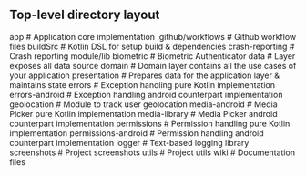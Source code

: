 ## Top-level directory layout

app                          # Application core implementation
  .github/workflows        # Github workflow files
  buildSrc                 # Kotlin DSL for setup build & dependencies
  crash-reporting          # Crash reporting module/lib
  biometric                # Biometric Authenticator
  data                     # Layer exposes all data source
  domain                   # Domain layer contains all the use cases of your application
  presentation             # Prepares data for the application layer & maintains state
  errors                   # Exception handling pure Kotlin implementation
  errors-android           # Exception handling android counterpart implementation
  geolocation              # Module to track user geolocation
  media-android            # Media Picker pure Kotlin implementation
  media-library            # Media Picker android counterpart implementation
  permissions              # Permission handling pure Kotlin implementation
  permissions-android      # Permission handling android counterpart implementation
  logger                   # Text-based logging library
  screenshots              # Project screenshots
  utils                    # Project utils
  wiki                     # Documentation files


